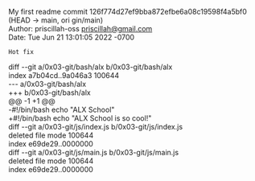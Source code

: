 My first readme
commit 126f774d27ef9bba872efbe6a08c19598f4a5bf0 (HEAD -> main, ori
gin/main)                                                         
Author: priscillah-oss <priscillah@gmail.com>                     
Date:   Tue Jun 21 13:01:05 2022 -0700                            
                                                                  
    Hot fix                                                       
                                                                  
diff --git a/0x03-git/bash/alx b/0x03-git/bash/alx                
index a7b04cd..9a046a3 100644                                     
--- a/0x03-git/bash/alx                                           
+++ b/0x03-git/bash/alx                                           
@@ -1 +1 @@                                                       
-#!/bin/bash echo "ALX School"                                    
+#!/bin/bash echo "ALX School is so cool!"                        
diff --git a/0x03-git/js/index.js b/0x03-git/js/index.js          
deleted file mode 100644                                          
index e69de29..0000000                                            
diff --git a/0x03-git/js/main.js b/0x03-git/js/main.js            
deleted file mode 100644                                          
index e69de29..0000000                   
